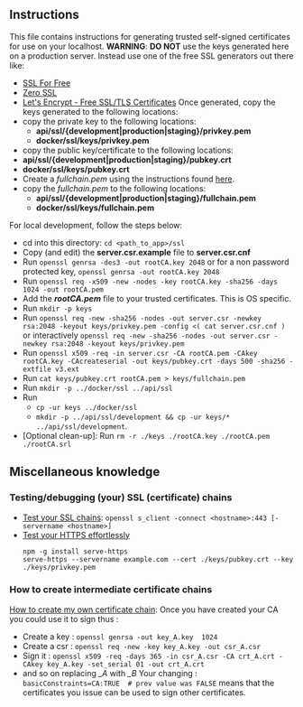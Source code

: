 ## Instructions
This file contains instructions for generating trusted self-signed certificates for use on your localhost.
**WARNING**: **DO NOT** use the keys generated here on a production server.
Instead use one of the free SSL generators out there like:
- [SSL For Free](sslforfree.com)
- [Zero SSL](zerossl.com)
- [Let's Encrypt - Free SSL/TLS Certificates](letsencrypt.org)
Once generated, copy the keys generated to the following locations:
- copy the private key to the following locations:
    - **api/ssl/{development|production|staging}/privkey.pem**
    - **docker/ssl/keys/privkey.pem**
- copy the public key/certificate to the following locations:
 - **api/ssl/{development|production|staging}/pubkey.crt**
 - **docker/ssl/keys/pubkey.crt**
- Create a *fullchain.pem* using the instructions found <a href="creating-a-fullchain-ca-bundle.md">here</a>.
- copy the *fullchain.pem* to the following locations:
    - **api/ssl/{development|production|staging}/fullchain.pem**
    - **docker/ssl/keys/fullchain.pem**

For local development, follow the steps below:
- cd into this directory: `cd <path_to_app>/ssl`
- Copy (and edit) the **server.csr.example** file to **server.csr.cnf**
- Run `openssl genrsa -des3 -out rootCA.key 2048` or
  for a non password protected key, `openssl genrsa -out rootCA.key 2048`
- Run `openssl req -x509 -new -nodes -key rootCA.key -sha256 -days 1024 -out rootCA.pem`
- Add the ***rootCA.pem*** file to your trusted certificates. This is OS specific.
- Run `mkdir -p keys`
- Run `openssl req -new -sha256 -nodes -out server.csr -newkey rsa:2048 -keyout keys/privkey.pem -config <( cat server.csr.cnf )`
  or interactively `openssl req -new -sha256 -nodes -out server.csr -newkey rsa:2048 -keyout keys/privkey.pem`
- Run `openssl x509 -req -in server.csr -CA rootCA.pem -CAkey rootCA.key -CAcreateserial -out keys/pubkey.crt -days 500 -sha256 -extfile v3.ext`
- Run `cat keys/pubkey.crt rootCA.pem > keys/fullchain.pem`
- Run `mkdir -p ../docker/ssl ../api/ssl`
- Run
    - `cp -ur keys ../docker/ssl`
    - `mkdir -p ../api/ssl/development && cp -ur keys/* ../api/ssl/development`.
- [Optional clean-up]: Run `rm -r ./keys ./rootCA.key ./rootCA.pem ./rootCA.srl`

## Miscellaneous knowledge
### Testing/debugging (your) SSL (certificate) chains
- [Test your SSL chains](https://serverfault.com/a/663692/441965):
  `openssl s_client -connect <hostname>:443 [-servername <hostname>]`
- [Test your HTTPS effortlessly ](https://www.npmjs.com/package/ssl-root-cas)
  ```
  npm -g install serve-https
  serve-https --servername example.com --cert ./keys/pubkey.crt --key ./keys/privkey.pem
  ```

### How to create intermediate certificate chains
[How to create my own certificate chain](https://superuser.com/a/418429/867025):
Once you have created your CA you could use it to sign thus :
- Create a key : `openssl genrsa -out key_A.key  1024`
- Create a csr : `openssl req -new -key key_A.key -out csr_A.csr`
- Sign it : `openssl x509 -req -days 365 -in csr_A.csr -CA crt_A.crt -CAkey key_A.key -set_serial 01 -out crt_A.crt`
- and so on replacing *_A* with *_B*
Your changing : `basicConstraints=CA:TRUE  # prev value was FALSE`
means that the certificates you issue can be used to sign other certificates.
